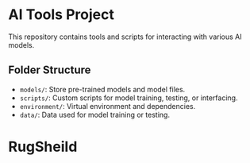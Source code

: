 # AI Tools Project

This repository contains tools and scripts for interacting with various AI models.

## Folder Structure

- `models/`: Store pre-trained models and model files.
- `scripts/`: Custom scripts for model training, testing, or interfacing.
- `environment/`: Virtual environment and dependencies.
- `data/`: Data used for model training or testing.
# RugSheild
